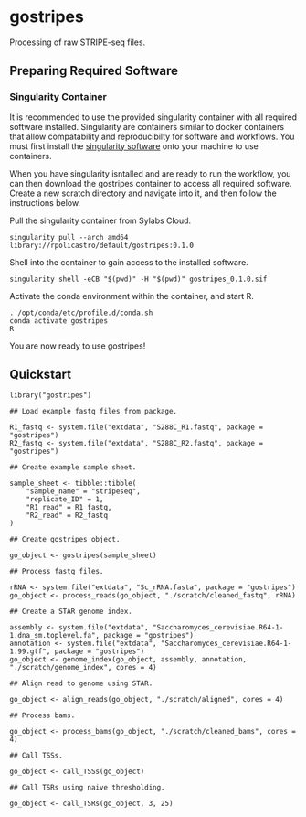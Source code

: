 # gostripes

Processing of raw STRIPE-seq files.

## Preparing Required Software

### Singularity Container

It is recommended to use the provided singularity container with all required software installed.
Singularity are containers similar to docker containers that allow compatability and reproducibilty for software and workflows.
You must first install the [singularity software](https://sylabs.io/guides/3.5/user-guide/quick_start.html#quick-installation-steps) 
onto your machine to use containers.

When you have singularity isntalled and are ready to run the workflow,
you can then download the gostripes container to access all required software.
Create a new scratch directory and navigate into it, and then follow the instructions below.

Pull the singularity container from Sylabs Cloud.
```
singularity pull --arch amd64 library://rpolicastro/default/gostripes:0.1.0
```

Shell into the container to gain access to the installed software.
```
singularity shell -eCB "$(pwd)" -H "$(pwd)" gostripes_0.1.0.sif
```

Activate the conda environment within the container, and start R.
```
. /opt/conda/etc/profile.d/conda.sh
conda activate gostripes
R
```

You are now ready to use gostripes!

## Quickstart

```
library("gostripes")

## Load example fastq files from package.

R1_fastq <- system.file("extdata", "S288C_R1.fastq", package = "gostripes")
R2_fastq <- system.file("extdata", "S288C_R2.fastq", package = "gostripes")

## Create example sample sheet.

sample_sheet <- tibble::tibble(
	"sample_name" = "stripeseq",
	"replicate_ID" = 1,
	"R1_read" = R1_fastq,
	"R2_read" = R2_fastq
)

## Create gostripes object.

go_object <- gostripes(sample_sheet)

## Process fastq files.

rRNA <- system.file("extdata", "Sc_rRNA.fasta", package = "gostripes")
go_object <- process_reads(go_object, "./scratch/cleaned_fastq", rRNA)

## Create a STAR genome index.

assembly <- system.file("extdata", "Saccharomyces_cerevisiae.R64-1-1.dna_sm.toplevel.fa", package = "gostripes")
annotation <- system.file("extdata", "Saccharomyces_cerevisiae.R64-1-1.99.gtf", package = "gostripes")
go_object <- genome_index(go_object, assembly, annotation, "./scratch/genome_index", cores = 4)

## Align read to genome using STAR.

go_object <- align_reads(go_object, "./scratch/aligned", cores = 4)

## Process bams.

go_object <- process_bams(go_object, "./scratch/cleaned_bams", cores = 4)

## Call TSSs.

go_object <- call_TSSs(go_object)

## Call TSRs using naive thresholding.

go_object <- call_TSRs(go_object, 3, 25)
```
